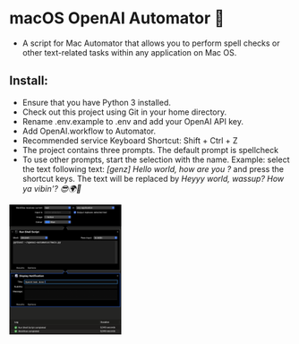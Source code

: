 # macOS OpenAI Automator 🤖

- A script for Mac Automator that allows you to perform spell checks or other text-related tasks within any application on Mac OS.


## Install:

- Ensure that you have Python 3 installed.
- Check out this project using Git in your home directory.
- Rename .env.example to .env and add your OpenAI API key.
- Add OpenAI.workflow to Automator.
- Recommended service Keyboard Shortcut: Shift + Ctrl + Z
- The project contains three prompts. The default prompt is spellcheck 
- To use other prompts, start the selection with the name.
  Example: select the text following text: 
  _[genz] Hello world, how are you ?_
  and press the shortcut keys. 
  The text will be replaced by _Heyyy world, wassup? How ya vibin'? 😎🌍🤙_

<img src="workflow.png" width="200">
